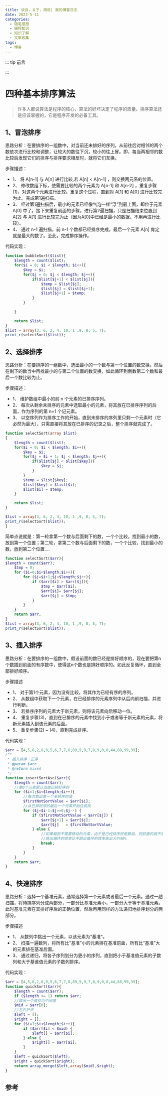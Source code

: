 ```yaml
---
title: 谈谈，关于，胡说| 我的博客日志
date: 2023-5-11
categories: 
  - 随笔感想
  - 编程知识
  - 知识了解
  - 文章收集
tags: 
  - 博客
---
```


::: tip 前言



:::

# 四种基本排序算法





> 许多人都说算法是程序的核心，算法的好坏决定了程序的质量。排序算法还是应该掌握的，它是程序开发的必备工具。

## 1、冒泡排序

思路分析：在要排序的一组数中，对当前还未排好的序列，从前往后对相邻的两个数依次进行比较和调整，让较大的数往下沉，较小的往上冒。即，每当两相邻的数比较后发现它们的排序与排序要求相反时，就将它们互换。

步骤描述：

- 1、 将 A[n-1] 与 A[n] 进行比较,若 A[n] < A[n-1] ，则交换两元系的位置。
- 2、 修改数组下标，使需要比较的两个元素为 A[n-1] 和 A[n-2] ，重复步骤(1)，对这两个元素进行比较。重复这个过程，直到对 A[1] 和 A[0] 进行比较完为止。完成第1遍扫描。
- 3、 经过第1遍扫描后，最小的元素已经像气泡一样“浮”到最上面，即位于元素 A[0] 中了。接下来重复前面的步骤，进行第2遍扫描，只是扫描结束位置到 A[2] 与 A[1] 进行比较完为止（因为A[0]中已经是最小的数据，不用再进行比较）。
- 4、 通过 n-1 遍扫描，前 n-1 个数都已经排序完成，最后一个元素 A[n] 肯定就是最大的数了。至此，完成排序操作。

代码实现：

```php
function bubbleSort($list){
	$length = count($list);
	for($i = 0; $i < $length; $i++){
		$key = $i;
		for($j = 0; $j < $length; $j++){
			if($list[$j+1] < $list[$j]){
				$temp = $list[$j];
        		$list[$j] = $list[$j+1];
        		$list[$j+1] = $temp;
			}
		}
		
	}

	return $list;
}
$list = array(3, 6, 2, 4, 10, 1 ,9, 8, 5, 7);
print_r(selectSort($list));
```

## 2、选择排序

思路分析：在要排序的一组数中，选出最小的一个数与第一个位置的数交换。然后在剩下的数当中再找最小的与第二个位置的数交换，如此循环到倒数第二个数和最后一个数比较为止。

步骤描述：

- 1、 维护数组中最小的前 n 个元素的已排序序列。
- 2、 每次从剩余未排序的元素中选取最小的元素，将其放在已排序序列的后面，作为序列的第 n+1 个记元素。
- 3、 以空序列作为排序工作的开始，直到未排序的序列里只剩一个元素时（它必然为最大），只需直接将其放在已排序的记录之后，整个排序就完成了。

```php
function selectSort(array $list)
{
	$length = count($list);
	for($i = 0; $i < $length; $i++){
		$key = $i;
		for($j = $i + 1; $j < $length; $j++){
			if($list[$j] < $list[$key]){
				$key = $j;
			}
		}
		$temp = $list[$key];
		$list[$key] = $list[$i];
		$list[$i] = $temp;
	}

	return $list;
}

$list = array(3, 6, 2, 4, 10, 1 ,9, 8, 5, 7);
print_r(selectSort($list));
}
```

简单点说就是：第一轮拿第一个数与后面剩下的数，一个个比较，找到最小的数，放到第一个位置；第二轮，拿第二个数与后面剩下的数，一个个比较，找到最小的数，放到第二个位置….

```php
function selectSort($arr){
$length = count($arr);    
    $tmp = 0;
    for ($i=0;$i<$length;$i++){        
        for ($j=$i+1;$j<$length;$j++){
            if ($arr[$i] > $arr[$j]){                
                $tmp = $arr[$i];
                $arr[$i]= $arr[$j];
                $arr[$j] = $tmp;  
            }
        }
    }
    return $arr;
}
$list = array(3, 6, 2, 4, 10, 1 ,9, 8, 5, 7);
print_r(selectSort($list));
```

## 3、插入排序

思路分析：在要排序的一组数中，假设前面的数已经是排好顺序的，现在要把第n个数插到前面的有序数中，使得这n个数也是排好顺序的。如此反复循环，直到全部排好顺序。

步骤描述

- 1、 对于第1个元素，因为没有比较，将其作为已经有序的序列。
- 2、 从数组中获取下一个元素，在已经排序的元素序列中从后向前扫描，并进行判断。
- 3、 若排序序列的元素大于新元素，则将该元素向后移动一位。
- 4、 重复步骤(3)，直到在已排序的元素中找到小于或者等于新元素的元素，将新元素插入到该元素的后面。
- 5、 重复步骤(2) ~ (4)，直到完成排序。

代码实现：

```php
$arr = [4,5,6,2,8,9,5,6,7,7,8,89,9,9,7,8,9,0,8,44,88,99,39];
/**
 * 插入排序：正序
 * @param $arr
 * @return mixed
 */
function insertSortAsc($arr){
    $length = count($arr);
    //第0个元素默认当做已排好序的
    for ($i=1;$i<$length;$i++){
        //每次取出第一个未排序的值
        $firstNotSortValue = $arr[$i];
        //从已排好序的最后一个元素开始往前找
        for ($j=$i-1;$j>=0;$j--) {
            if ($firstNotSortValue < $arr[$j]) {
                $arr[$j+1] = $arr[$j];
                $arr[$j]   = $firstNotSortValue;
            } else {
                //如果碰到不需要移动的元素，由于是已经排序好是数组，则前面的就不需要再次比较了，跳出本层循环提高排序效率
                //跳出循环的效率比不跳出循环的效率高出大约40%
                break;
            }
        }
    }
    return $arr;
}
```

## 4、快速排序

思路分析：选择一个基准元素，通常选择第一个元素或者最后一个元素。通过一趟扫描，将待排序列分成两部分，一部分比基准元素小，一部分大于等于基准元素。此时基准元素在其排好序后的正确位置，然后再用同样的方法递归地排序划分的两部分。

步骤描述

- 1、 从数列中挑出一个元素，以该元素为“基准”。
- 2、 扫描一遍数列，将所有比“基准”小的元素排在基准前面，所有比“基准”大的元素排在基准后面。
- 3、 通过递归，将各子序列划分为更小的序列，直到把小于基准值元素的子数列和大于基谁值元素的子数列排序。

代码实现：

```php
$arr = [4,5,6,2,8,9,5,6,7,7,8,89,9,9,7,8,9,0,8,44,88,99,39];
function quickSort($arr){
    $length = count($arr);
    if ($length <= 1) return $arr;
    //取出一个值作为中间值
    $mid = $arr[0];
    //左右护法
    $left = [];
    $right = [];
    for ($i=1;$i<$length;$i++){
        if ($arr[$i] < $mid) {
            $left[] = $arr[$i];
        } else {
            $right[] = $arr[$i];
        }
    }
    $left = quickSort($left);
    $right = quickSort($right);
    return array_merge($left,array($mid),$right);
}
```

## 参考

